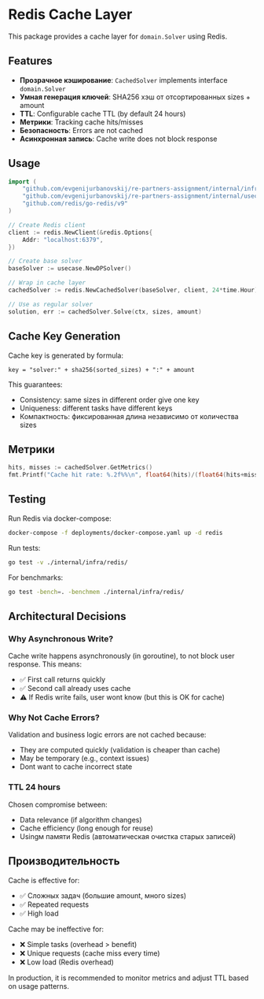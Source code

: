 # Redis Cache Layer

This package provides a cache layer for `domain.Solver` using Redis.

## Features

- **Прозрачное кэширование**: `CachedSolver` implements interface `domain.Solver`
- **Умная генерация ключей**: SHA256 хэш от отсортированных sizes + amount
- **TTL**: Configurable cache TTL (by default 24 hours)
- **Метрики**: Tracking cache hits/misses
- **Безопасность**: Errors are not cached
- **Асинхронная запись**: Cache write does not block response

## Usage

```go
import (
    "github.com/evgenijurbanovskij/re-partners-assignment/internal/infra/redis"
    "github.com/evgenijurbanovskij/re-partners-assignment/internal/usecase"
    "github.com/redis/go-redis/v9"
)

// Create Redis client
client := redis.NewClient(&redis.Options{
    Addr: "localhost:6379",
})

// Create base solver
baseSolver := usecase.NewDPSolver()

// Wrap in cache layer
cachedSolver := redis.NewCachedSolver(baseSolver, client, 24*time.Hour)

// Use as regular solver
solution, err := cachedSolver.Solve(ctx, sizes, amount)
```

## Cache Key Generation

Cache key is generated by formula:
```
key = "solver:" + sha256(sorted_sizes) + ":" + amount
```

This guarantees:
- Consistency: same sizes in different order give one key
- Uniqueness: different tasks have different keys
- Компактность: фиксированная длина независимо от количества sizes

## Метрики

```go
hits, misses := cachedSolver.GetMetrics()
fmt.Printf("Cache hit rate: %.2f%%\n", float64(hits)/(float64(hits+misses))*100)
```

## Testing

Run Redis via docker-compose:
```bash
docker-compose -f deployments/docker-compose.yaml up -d redis
```

Run tests:
```bash
go test -v ./internal/infra/redis/
```

For benchmarks:
```bash
go test -bench=. -benchmem ./internal/infra/redis/
```

## Architectural Decisions

### Why Asynchronous Write?

Cache write happens asynchronously (in goroutine), to not block user response. This means:
- ✅ First call returns quickly
- ✅ Second call already uses cache
- ⚠️ If Redis write fails, user wont know (but this is OK for cache)

### Why Not Cache Errors?

Validation and business logic errors are not cached because:
- They are computed quickly (validation is cheaper than cache)
- May be temporary (e.g., context issues)
- Dont want to cache incorrect state

### TTL 24 hours

Chosen compromise between:
- Data relevance (if algorithm changes)
- Cache efficiency (long enough for reuse)
- Usingм памяти Redis (автоматическая очистка старых записей)

## Производительность

Cache is effective for:
- ✅ Сложных задач (большие amount, много sizes)
- ✅ Repeated requests
- ✅ High load

Cache may be ineffective for:
- ❌ Simple tasks (overhead > benefit)
- ❌ Unique requests (cache miss every time)
- ❌ Low load (Redis overhead)

In production, it is recommended to monitor metrics and adjust TTL based on usage patterns.
